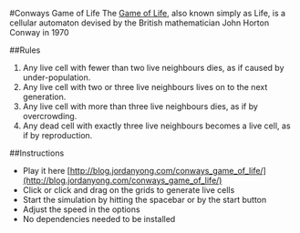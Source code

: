 #Conways Game of Life
The [Game of Life](https://en.wikipedia.org/wiki/Conway's_Game_of_Life), also known simply as Life, is a cellular automaton devised by the British mathematician John Horton Conway in 1970

##Rules
1. Any live cell with fewer than two live neighbours dies, as if caused by under-population.
2. Any live cell with two or three live neighbours lives on to the next generation.
3. Any live cell with more than three live neighbours dies, as if by overcrowding.
4. Any dead cell with exactly three live neighbours becomes a live cell, as if by reproduction.

##Instructions
- Play it here [http://blog.jordanyong.com/conways_game_of_life/](http://blog.jordanyong.com/conways_game_of_life/)
- Click or click and drag on the grids to generate live cells
- Start the simulation by hitting the spacebar or by the start button
- Adjust the speed in the options
- No dependencies needed to be installed
